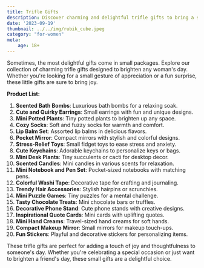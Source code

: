 ```yaml
---
title: Trifle Gifts
description: Discover charming and delightful trifle gifts to bring a smile to any woman's face.
date: '2023-09-19'
thumbnail: ../../img/rubik_cube.jpeg
category: "for-women"
meta:
    age: 18+
---
```

Sometimes, the most delightful gifts come in small packages. Explore our collection of charming trifle gifts designed to brighten any woman's day. Whether you're looking for a small gesture of appreciation or a fun surprise, these little gifts are sure to bring joy.

**Product List:**
1. **Scented Bath Bombs**: Luxurious bath bombs for a relaxing soak.
2. **Cute and Quirky Earrings**: Small earrings with fun and unique designs.
3. **Mini Potted Plants**: Tiny potted plants to brighten up any space.
4. **Cozy Socks**: Soft and fuzzy socks for warmth and comfort.
5. **Lip Balm Set**: Assorted lip balms in delicious flavors.
6. **Pocket Mirror**: Compact mirrors with stylish and colorful designs.
7. **Stress-Relief Toys**: Small fidget toys to ease stress and anxiety.
8. **Cute Keychains**: Adorable keychains to personalize keys or bags.
9. **Mini Desk Plants**: Tiny succulents or cacti for desktop decor.
10. **Scented Candles**: Mini candles in various scents for relaxation.
11. **Mini Notebook and Pen Set**: Pocket-sized notebooks with matching pens.
12. **Colorful Washi Tape**: Decorative tape for crafting and journaling.
13. **Trendy Hair Accessories**: Stylish hairpins or scrunchies.
14. **Mini Puzzle Games**: Tiny puzzles for a mental challenge.
15. **Tasty Chocolate Treats**: Mini chocolate bars or truffles.
16. **Decorative Phone Stand**: Cute phone stands with creative designs.
17. **Inspirational Quote Cards**: Mini cards with uplifting quotes.
18. **Mini Hand Creams**: Travel-sized hand creams for soft hands.
19. **Compact Makeup Mirror**: Small mirrors for makeup touch-ups.
20. **Fun Stickers**: Playful and decorative stickers for personalizing items.

These trifle gifts are perfect for adding a touch of joy and thoughtfulness to someone's day. Whether you're celebrating a special occasion or just want to brighten a friend's day, these small gifts are a delightful choice.
